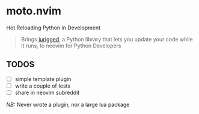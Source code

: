 # moto.nvim
Hot Reloading Python in Development

> Brings [jurigged](https://github.com/breuleux/jurigged), a Python library that lets you update your code while it runs, to neovim for Python Developers


## TODOS

- [ ] simple template plugin
- [ ] write a couple of tests
- [ ] share in neovim subreddit

*NB:* Never wrote a plugin, nor a large lua package
